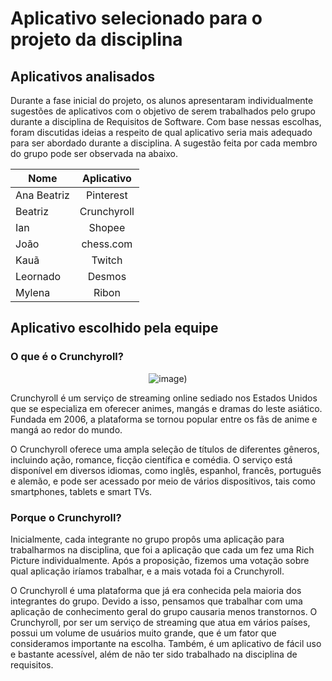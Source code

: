 # Aplicativo selecionado para o projeto da disciplina

## Aplicativos analisados

Durante a fase inicial do projeto, os alunos apresentaram individualmente sugestões de aplicativos com o objetivo de serem trabalhados pelo grupo durante a disciplina de Requisitos de Software. 
Com base nessas escolhas, foram discutidas ideias a respeito de qual aplicativo seria mais adequado para ser abordado durante a disciplina. 
A sugestão feita por cada membro do grupo pode ser observada na abaixo.

| Nome          | Aplicativo           | 
| ------------- |:-------------:| 
| Ana Beatriz  | Pinterest   | 
| Beatriz      | Crunchyroll |  
| Ian          | Shopee   |  
| João         | chess.com   |   
| Kauã         | Twitch      |   
| Leornado     | Desmos      |  
| Mylena       | Ribon       |    

## Aplicativo escolhido pela equipe

### O que é o Crunchyroll?

<div align="center">
  
![image](https://img1.ak.crunchyroll.com/i/spire4/55b51dc7b4ed0cc735df3dab1724fbf71628539041_full.png))
</div>
 
<p>
Crunchyroll é um serviço de streaming online sediado nos Estados Unidos que se especializa em oferecer animes, mangás e dramas do leste asiático. 
Fundada em 2006, a plataforma se tornou popular entre os fãs de anime e mangá ao redor do mundo.</p>
<p>
O Crunchyroll oferece uma ampla seleção de títulos de diferentes gêneros, incluindo ação, romance, ficção científica e comédia. 
O serviço está disponível em diversos idiomas, como inglês, espanhol, francês, português e alemão, e pode ser acessado por meio de vários dispositivos, 
tais como smartphones, tablets e smart TVs. 
  </p>

### Porque o Crunchyroll?

Inicialmente, cada integrante no grupo propôs uma aplicação para trabalharmos na disciplina, que foi a aplicação que cada um fez uma Rich 
Picture individualmente. Após a proposição, fizemos uma votação sobre qual aplicação iríamos trabalhar, e a mais votada foi a Crunchyroll.

O Crunchyroll é uma plataforma que já era conhecida pela maioria dos integrantes do grupo. Devido a isso, pensamos que trabalhar com uma aplicação de conhecimento geral do grupo causaria menos transtornos. O Crunchyroll, por ser um serviço de streaming que atua em vários países, possui um volume de usuários muito grande, que é um fator que consideramos importante na escolha. Também, é um aplicativo de fácil uso e bastante acessível, além de não ter sido trabalhado na disciplina de requisitos.
